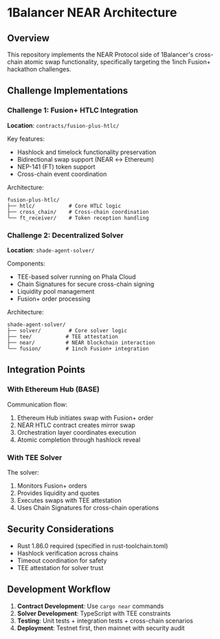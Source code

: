 # 1Balancer NEAR Architecture

## Overview

This repository implements the NEAR Protocol side of 1Balancer's cross-chain atomic swap functionality, specifically targeting the 1inch Fusion+ hackathon challenges.

## Challenge Implementations

### Challenge 1: Fusion+ HTLC Integration

**Location**: `contracts/fusion-plus-htlc/`

Key features:
- Hashlock and timelock functionality preservation
- Bidirectional swap support (NEAR ↔ Ethereum)
- NEP-141 (FT) token support
- Cross-chain event coordination

Architecture:
```
fusion-plus-htlc/
├── htlc/           # Core HTLC logic
├── cross_chain/    # Cross-chain coordination
└── ft_receiver/    # Token reception handling
```

### Challenge 2: Decentralized Solver

**Location**: `shade-agent-solver/`

Components:
- TEE-based solver running on Phala Cloud
- Chain Signatures for secure cross-chain signing
- Liquidity pool management
- Fusion+ order processing

Architecture:
```
shade-agent-solver/
├── solver/         # Core solver logic
├── tee/           # TEE attestation
├── near/          # NEAR blockchain interaction
└── fusion/        # 1inch Fusion+ integration
```

## Integration Points

### With Ethereum Hub (BASE)

Communication flow:
1. Ethereum Hub initiates swap with Fusion+ order
2. NEAR HTLC contract creates mirror swap
3. Orchestration layer coordinates execution
4. Atomic completion through hashlock reveal

### With TEE Solver

The solver:
1. Monitors Fusion+ orders
2. Provides liquidity and quotes
3. Executes swaps with TEE attestation
4. Uses Chain Signatures for cross-chain operations

## Security Considerations

- Rust 1.86.0 required (specified in rust-toolchain.toml)
- Hashlock verification across chains
- Timeout coordination for safety
- TEE attestation for solver trust

## Development Workflow

1. **Contract Development**: Use `cargo near` commands
2. **Solver Development**: TypeScript with TEE constraints
3. **Testing**: Unit tests + integration tests + cross-chain scenarios
4. **Deployment**: Testnet first, then mainnet with security audit